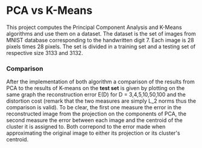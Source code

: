 # PCA vs K-Means

This project computes the Principal Component Analysis and K-Means algorithms and use them on a dataset. The dataset is the set of images from MNIST database corresponding to the handwritten digit 7. Each image is 28 pixels times 28 pixels. The set is divided in a training set and a testing set of respective size 3133 and 3132.

### Comparison
After the implementation of both algorithm a comparison of the results from PCA to the results of K-means on the <b>test set</b> is given by plotting on the same graph the reconstruction error E(D) for D = 3,4,5,10,50,100 and the distortion cost (remark that the two measures are simply L_2 norms thus the comparison is valid). To be clear, the first one measure the error in the reconstructed image from the projection on the components of PCA, the second measure the error between each image and the centroid of the cluster it is assigned to. Both correpond to the error made when approximating the original image to either its projection or its cluster's centroid.
